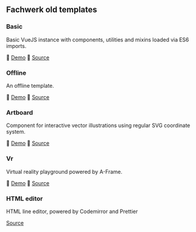 ## Fachwerk old templates

### Basic

Basic VueJS instance with components, utilities and mixins loaded via ES6 imports.

🚀 [Demo](https://designstem.github.io/archive/templates/basic) 💾 [Source](https://github.com/designstem/archive/tree/master/basic)

### Offline

An offline template.

🚀 [Demo](https://designstem.github.io/archive/templates/offline) 💾 [Source](https://github.com/designstem/archive/tree/master/offline)

### Artboard

Component for interactive vector illustrations using regular SVG coordinate system.

🚀 [Demo](https://designstem.github.io/archive/templates/artboard) 💾 [Source](https://github.com/designstem/archive/tree/master/artboard)

### Vr

Virtual reality playground powered by A-Frame.

🚀 [Demo](https://designstem.github.io/archive/templates/aframe) 💾 [Source](https://github.com/designstem/archive/tree/master/aframe)

### HTML editor

HTML line editor, powered by Codemirror and Prettier

[Source](https://github.com/designstem/archive/tree/master/htmleditor)
